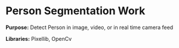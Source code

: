 # Person Segmentation Work

**Purpose:** Detect Person in image, video, or in real time camera feed

**Libraries:** Pixellib, OpenCv
